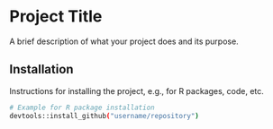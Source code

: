 # Project Title

A brief description of what your project does and its purpose.

## Installation

Instructions for installing the project, e.g., for R packages, code, etc.

```bash
# Example for R package installation
devtools::install_github("username/repository")
